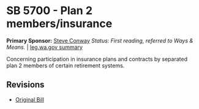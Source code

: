 # SB 5700 - Plan 2 members/insurance
**Primary Sponsor:** [Steve Conway](/person/leg/steve.conway.md)
*Status: First reading, referred to Ways & Means.* | [leg.wa.gov summary](https://app.leg.wa.gov/billsummary?BillNumber=5700&Year=2021)

Concerning participation in insurance plans and contracts by separated plan 2 members of certain retirement systems.

## Revisions
* [Original Bill](1/)